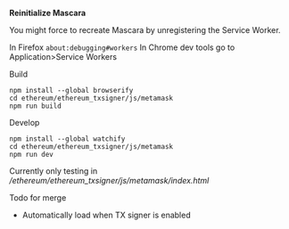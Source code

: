 **Reinitialize Mascara**

You might force to recreate Mascara by unregistering the Service Worker.

In Firefox `about:debugging#workers`
In Chrome dev tools go to Application>Service Workers


Build

```
npm install --global browserify
cd ethereum/ethereum_txsigner/js/metamask
npm run build
```

Develop

```
npm install --global watchify
cd ethereum/ethereum_txsigner/js/metamask
npm run dev
```

Currently only testing in 
*/ethereum/ethereum_txsigner/js/metamask/index.html*


Todo for merge 
* Automatically load when TX signer is enabled

